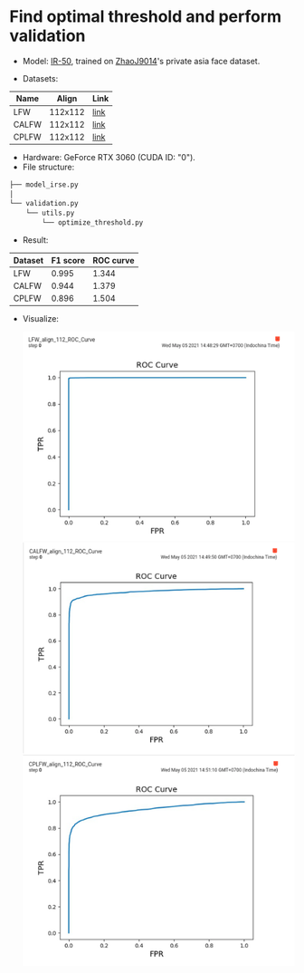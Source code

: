 # Find optimal threshold and perform validation

- Model: [IR-50](https://drive.google.com/drive/folders/11TI4Gs_lO-fbts7cgWNqvVfm9nps2msE), trained on [ZhaoJ9014](https://github.com/ZhaoJ9014/face.evoLVe.PyTorch)'s private asia face dataset.

- Datasets:

| Name  | Align   | Link                                                                           |
| ----- | ------- | ------------------------------------------------------------------------------ |
| LFW   | 112x112 | [link](https://drive.google.com/file/d/1WO5Meh_yAau00Gm2Rz2Pc0SRldLQYigT/view) |
| CALFW | 112x112 | [link](https://drive.google.com/file/d/1kpmcDeDmPqUcI5uX0MCBzpP_8oQVojzW/view) |
| CPLFW | 112x112 | [link](https://drive.google.com/file/d/14vPvDngGzsc94pQ4nRNfuBTxdv7YVn2Q/view) |

- Hardware: GeForce RTX 3060 (CUDA ID: "0").
- File structure:

```bash
├── model_irse.py
│
└── validation.py
    └── utils.py
        └── optimize_threshold.py
```

- Result:

| Dataset | F1 score | ROC curve |
| ------- | -------- | --------- |
| LFW     | 0.995    | 1.344     |
| CALFW   | 0.944    | 1.379     |
| CPLFW   | 0.896    | 1.504     |

- Visualize:

  <img src="https://github.com/TuanMinhLe/Miscellaneous/blob/master/private-asia-face_validation/images/LFW_ROC-curve.png" width="500px"/>
  <img src="https://github.com/TuanMinhLe/Miscellaneous/blob/master/private-asia-face_validation/images/CALFW_ROC-curve.png" width="500px"/>
  <img src="https://github.com/TuanMinhLe/Miscellaneous/blob/master/private-asia-face_validation/images/CPLFW_ROC-curve.png" width="500px"/>
